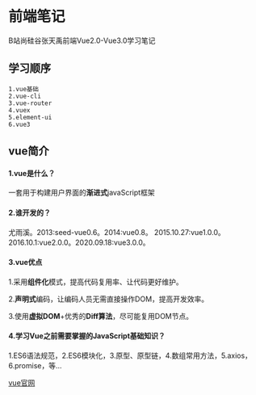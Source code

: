 # 前端笔记
B站尚硅谷张天禹前端Vue2.0-Vue3.0学习笔记

## 学习顺序

```
1.vue基础
2.vue-cli
3.vue-router
4.vuex
5.element-ui
6.vue3
```

## vue简介

#### 1.vue是什么？

一套用于构建用户界面的**渐进式**javaScript框架

[^渐进式]: vue可以自底向上逐层的应用。简单应用：只需一个轻量小巧的核心库。复杂应用：可以引入各式各样的Vue插件库

#### 2.谁开发的？

尤雨溪。2013:seed-vue0.6。2014:vue0.8。 2015.10.27:vue1.0.0。2016.10.1:vue2.0.0。2020.09.18:vue3.0.0。

#### 3.vue优点

​	1.采用**组件化**模式，提高代码复用率、让代码更好维护。

​	2.**声明式**编码，让编码人员无需直接操作DOM，提高开发效率。

​	3.使用**虚拟DOM**+优秀的**Diff算法**，尽可能复用DOM节点。

#### 4.学习Vue之前需要掌握的JavaScript基础知识？

​	1.ES6语法规范，2.ES6模块化，3.原型、原型链，4.数组常用方法，5.axios，6.promise，等...

[vue官网](https://cn.vuejs.org/)